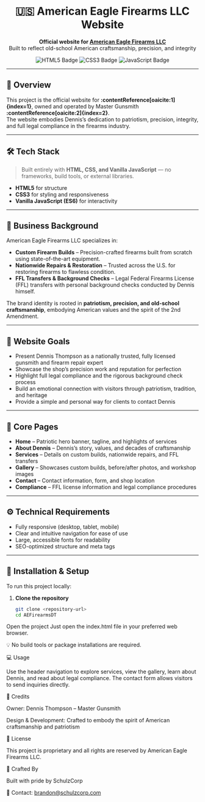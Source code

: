 <!-- PROJECT HEADER -->
<h1 align="center">🇺🇸 American Eagle Firearms LLC Website</h1>
<p align="center">
  <strong>Official website for <a href="https://example.com">American Eagle Firearms LLC</a></strong><br>
  Built to reflect old-school American craftsmanship, precision, and integrity
</p>

<p align="center">
  <!-- Tech Stack Badges -->
  <img src="https://img.shields.io/badge/HTML5-E34F26?style=for-the-badge&logo=html5&logoColor=white" alt="HTML5 Badge" />
  <img src="https://img.shields.io/badge/CSS3-1572B6?style=for-the-badge&logo=css3&logoColor=white" alt="CSS3 Badge" />
  <img src="https://img.shields.io/badge/JavaScript-F7DF1E?style=for-the-badge&logo=javascript&logoColor=black" alt="JavaScript Badge" />
</p>

---

## 📝 Overview

This project is the official website for **:contentReference[oaicite:1]{index=1}**, owned and operated by Master Gunsmith **:contentReference[oaicite:2]{index=2}**.  
The website embodies Dennis’s dedication to patriotism, precision, integrity, and full legal compliance in the firearms industry.

---

## 🛠 Tech Stack

> Built entirely with **HTML, CSS, and Vanilla JavaScript** — no frameworks, build tools, or external libraries.

* **HTML5** for structure  
* **CSS3** for styling and responsiveness  
* **Vanilla JavaScript (ES6)** for interactivity  

---

## 🏢 Business Background

American Eagle Firearms LLC specializes in:

* **Custom Firearm Builds** – Precision-crafted firearms built from scratch using state-of-the-art equipment.  
* **Nationwide Repairs & Restoration** – Trusted across the U.S. for restoring firearms to flawless condition.  
* **FFL Transfers & Background Checks** – Legal Federal Firearms License (FFL) transfers with personal background checks conducted by Dennis himself.  

The brand identity is rooted in **patriotism, precision, and old-school craftsmanship**, embodying American values and the spirit of the 2nd Amendment.

---

## 🎯 Website Goals

* Present Dennis Thompson as a nationally trusted, fully licensed gunsmith and firearm repair expert  
* Showcase the shop’s precision work and reputation for perfection  
* Highlight full legal compliance and the rigorous background check process  
* Build an emotional connection with visitors through patriotism, tradition, and heritage  
* Provide a simple and personal way for clients to contact Dennis  

---

## 📂 Core Pages

* **Home** – Patriotic hero banner, tagline, and highlights of services  
* **About Dennis** – Dennis’s story, values, and decades of craftsmanship  
* **Services** – Details on custom builds, nationwide repairs, and FFL transfers  
* **Gallery** – Showcases custom builds, before/after photos, and workshop images  
* **Contact** – Contact information, form, and shop location  
* **Compliance** – FFL license information and legal compliance procedures  

---

## ⚙️ Technical Requirements

* Fully responsive (desktop, tablet, mobile)  
* Clear and intuitive navigation for ease of use  
* Large, accessible fonts for readability  
* SEO-optimized structure and meta tags  

---

## 🚀 Installation & Setup

To run this project locally:

1. **Clone the repository**
   ```bash
   git clone <repository-url>
   cd AEFirearmsDT

Open the project
Just open the index.html file in your preferred web browser.

💡 No build tools or package installations are required.

💻 Usage

Use the header navigation to explore services, view the gallery, learn about Dennis, and read about legal compliance.
The contact form allows visitors to send inquiries directly.

👑 Credits

Owner: Dennis Thompson – Master Gunsmith

Design & Development: Crafted to embody the spirit of American craftsmanship and patriotism

📜 License

This project is proprietary and all rights are reserved by American Eagle Firearms LLC.

🧩 Crafted By

Built with pride by SchulzCorp

📩 Contact: brandon@schulzcorp.com